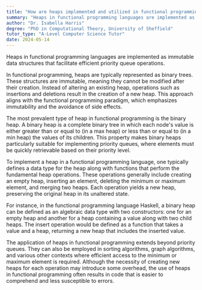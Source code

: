 ```yaml
---
title: "How are heaps implemented and utilized in functional programming languages?"
summary: "Heaps in functional programming languages are implemented as immutable data structures and used for efficient priority queue operations."
author: "Dr. Isabella Harris"
degree: "PhD in Computational Theory, University of Sheffield"
tutor_type: "A-Level Computer Science Tutor"
date: 2024-05-14
---
```


Heaps in functional programming languages are implemented as immutable data structures that facilitate efficient priority queue operations.

In functional programming, heaps are typically represented as binary trees. These structures are immutable, meaning they cannot be modified after their creation. Instead of altering an existing heap, operations such as insertions and deletions result in the creation of a new heap. This approach aligns with the functional programming paradigm, which emphasizes immutability and the avoidance of side effects.

The most prevalent type of heap in functional programming is the binary heap. A binary heap is a complete binary tree in which each node's value is either greater than or equal to (in a max heap) or less than or equal to (in a min heap) the values of its children. This property makes binary heaps particularly suitable for implementing priority queues, where elements must be quickly retrievable based on their priority level.

To implement a heap in a functional programming language, one typically defines a data type for the heap along with functions that perform the fundamental heap operations. These operations generally include creating an empty heap, inserting an element, deleting the minimum or maximum element, and merging two heaps. Each operation yields a new heap, preserving the original heap in its unaltered state.

For instance, in the functional programming language Haskell, a binary heap can be defined as an algebraic data type with two constructors: one for an empty heap and another for a heap containing a value along with two child heaps. The insert operation would be defined as a function that takes a value and a heap, returning a new heap that includes the inserted value.

The application of heaps in functional programming extends beyond priority queues. They can also be employed in sorting algorithms, graph algorithms, and various other contexts where efficient access to the minimum or maximum element is required. Although the necessity of creating new heaps for each operation may introduce some overhead, the use of heaps in functional programming often results in code that is easier to comprehend and less susceptible to errors.
    